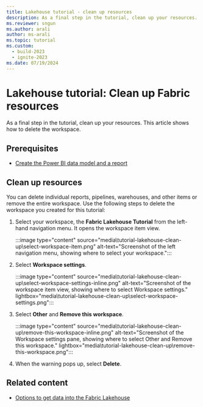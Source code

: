 ```yaml
---
title: Lakehouse tutorial - clean up resources
description: As a final step in the tutorial, clean up your resources. Learn how to delete individual reports, pipelines, warehouses, or remove the entire workspace.
ms.reviewer: sngun
ms.author: arali
author: ms-arali
ms.topic: tutorial
ms.custom:
  - build-2023
  - ignite-2023
ms.date: 07/19/2024
---
```


# Lakehouse tutorial: Clean up Fabric resources

As a final step in the tutorial, clean up your resources. This article shows how to delete the workspace.

## Prerequisites

* [Create the Power BI data model and a report](tutorial-lakehouse-build-report.md)

## Clean up resources

You can delete individual reports, pipelines, warehouses, and other items or remove the entire workspace. Use the following steps to delete the workspace you created for this tutorial:

1. Select your workspace, the **Fabric Lakehouse Tutorial** from the left-hand navigation menu. It opens the workspace item view.  

   :::image type="content" source="media\tutorial-lakehouse-clean-up\select-workspace-item.png" alt-text="Screenshot of the left navigation menu, showing where to select your workspace.":::

1. Select **Workspace settings**.

   :::image type="content" source="media\tutorial-lakehouse-clean-up\select-workspace-settings-inline.png" alt-text="Screenshot of the workspace item view, showing where to select Workspace settings." lightbox="media\tutorial-lakehouse-clean-up\select-workspace-settings.png":::

1. Select **Other** and **Remove this workspace**.

   :::image type="content" source="media\tutorial-lakehouse-clean-up\remove-this-workspace-inline.png" alt-text="Screenshot of the Workspace settings pane, showing where to select Other and Remove this workspace." lightbox="media\tutorial-lakehouse-clean-up\remove-this-workspace.png":::

1. When the warning pops up, select **Delete**.

## Related content

- [Options to get data into the Fabric Lakehouse](load-data-lakehouse.md)
